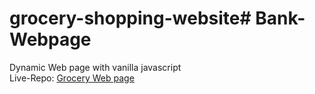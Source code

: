 # grocery-shopping-website# Bank-Webpage
Dynamic Web page with vanilla javascript <br />
Live-Repo: [Grocery Web page](https://mahmoudselassy.github.io/Bank-Webpage/) </br>
